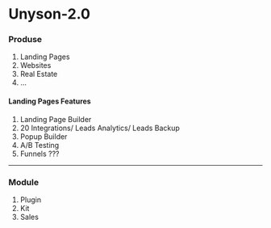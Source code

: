 # Unyson-2.0

### Produse 

1. Landing Pages 
2. Websites 
3. Real Estate 
4. ...

#### Landing Pages Features 

1. Landing Page Builder 
2. 20 Integrations/ Leads Analytics/ Leads Backup
3. Popup Builder 
4. A/B Testing 
5. Funnels ???

-----------------

### Module 

1. Plugin 
2. Kit 
3. Sales

